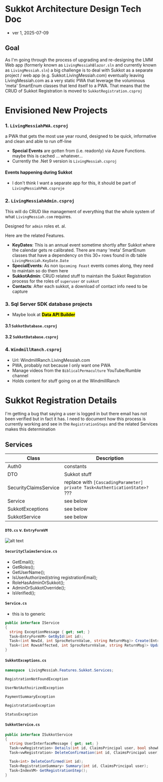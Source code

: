 # Sukkot Architecture Design Tech Doc
- ver 1,  2025-07-09

## Goal 
As I'm going through the process of upgrading and re-designing the LMM Web app (formerly known as `LivingMessiahBlazor.sln` and currently known as `LivingMessiah.sln`) 
a big challenge is to deal with Sukkot as a separate project / web app (e.g. Sukkot.LivingMessiah.com) eventually leaving LivingMessiah.com as a very static PWA that leverage the voluminous 'meta' SmartEnum<Foo> classes that lend itself to a PWA.
That means that the CRUD of Sukkot Registration is moved to `SukkotRegistration.csproj`

# Envisioned New Projects 
### 1. `LivingMessiahPWA.csproj`
a PWA that gets the most use year round, designed to be quick, informative and clean and able to run off-line
- **Special Events** are gotten from (i.e. readonly) via Azure Functions. maybe this is cached ... whatever...
- Currently the .Net 9 version is `LivingMessiah.csproj`

#### Events happening during Sukkot
- I don't think I want a separate app for this, it should be part of `LivingMessiahPWA.csproje`


### 2. `LivingMessiahAdmin.csproj`
This will do CRUD like management of everything that the whole system of what `LivingMessiah.com` requires.  

Designed for `admin` roles et. al.

Here are the related Features.

- **KeyDates**: This is an annual event sometime shortly after Sukkot where the calendar gets re calibrated.  There are many 'meta' SmartEnum<Foo> classes that have a dependency on this 30+ rows found in db table `LivingMessiah.KeyDate.Date`
- **SpecialEvents**: As non `Upcoming Feast` events comes along, they need to maintain so do them here
- **SukkotAdmin**: CRUD related stuff to maintain the Sukkot Registration process for the roles of `superuser` or `sukkot`
- **Contacts**: After each sukkot, a download of contact info need to be capture

### 3. Sql Server SDK database projects
- Maybe look at <mark>**Data API Builder**</mark>

#### 3.1 `SukkotDatabase.csproj`

#### 3.2 `SukkotDatabase.csproj`

### 4. `WindmillRanch.csproj`
- Url: WindmillRanch.LivingMessiah.com
- PWA, probably not because I only want one PWA
- Manage videos from the `BiblicalPermaculture` YouTube/Rumble channel
- Holds content for stuff going on at the WindmillRanch

# Sukkot Registration Details 
I'm getting a bug that saying a user is logged in but there email has not been verified but in fact it has.
I need to document how this process is currently working and see in the `RegistrationSteps` and the related Services makes this determination 

## Services
| Class                | Description |
|----------------------|-------------|
| Auth0                | constants            |
| DTO                  | Sukkot stuff
| SecurityClaimsService| replace with `[CascadingParameter] private Task<AuthenticationState>?` ???            |
| Service              | see below   |
| SukkotExceptions     | see below   |
| SukkotService        | see below   |


#### `DTO.cs` v. `EntryFormVM`


![alt text](DTO-v-EntryFormVM.jpg)

#### `SecurityClaimsService.cs`
- GetEmail();
- GetRoles();
- GetUserName();
- IsUserAuthorized(string registrationEmail);
- RoleHasAdminOrSukkot();
- AdminOrSukkotOverride();
- IsVerified();

#### `Service.cs`
- this is to generic

```csharp
public interface IService
{
  string ExceptionMessage { get; set; }
  Task<EntryFormVM> GetById(int id);  
  Task<(int NewId, int SprocReturnValue, string ReturnMsg)> Create(EntryFormVM registration);
  Task<(int RowsAffected, int SprocReturnValue, string ReturnMsg)> Update(EntryFormVM registration);
}
```

#### `SukkotExceptions.cs`
```csharp
namespace  LivingMessiah.Features.Sukkot.Services;

RegistrationNotFoundException

UserNotAuthoirizedException

PaymentSummaryException

RegistratationException

StatusException

```

#### `SukkotService.cs`
```csharp
public interface ISukkotService
{
  string UserInterfaceMessage { get; set; }
  Task<vwRegistration> Details(int id, ClaimsPrincipal user, bool showPrintInstructionMessage = false);
  Task<vwRegistration> DeleteConfirmation(int id, ClaimsPrincipal user);

  Task<int> DeleteConfirmed(int id);
  Task<RegistrationSummary> Summary(int id, ClaimsPrincipal user);
  Task<IndexVM> GetRegistrationStep();
}
```
